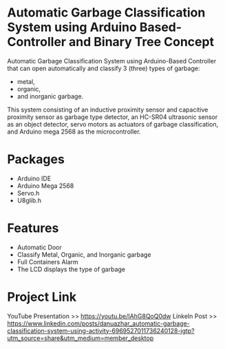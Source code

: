 # Automatic Garbage Classification System using Arduino Based-Controller and Binary Tree Concept
Automatic Garbage Classification System using Arduino-Based Controller that can open automatically and classify 3 (three) types of garbage: 
- metal, 
- organic, 
- and inorganic garbage.

This system consisting of an inductive proximity sensor and capacitive proximity sensor as garbage type detector, an HC-SR04 ultrasonic sensor as an object detector, servo motors as actuators of garbage classification, and Arduino mega 2568 as the microcontroller.

# Packages
- Arduino IDE
- Arduino Mega 2568
- Servo.h
- U8glib.h

# Features
- Automatic Door
- Classify Metal, Organic, and Inorganic garbage
- Full Containers Alarm 
- The LCD displays the type of garbage

# Project Link
YouTube Presentation >> https://youtu.be/IAhG8QoQ0dw
LinkeIn Post >> https://www.linkedin.com/posts/danuazhar_automatic-garbage-classification-system-using-activity-6969527011736240128-jgtp?utm_source=share&utm_medium=member_desktop
